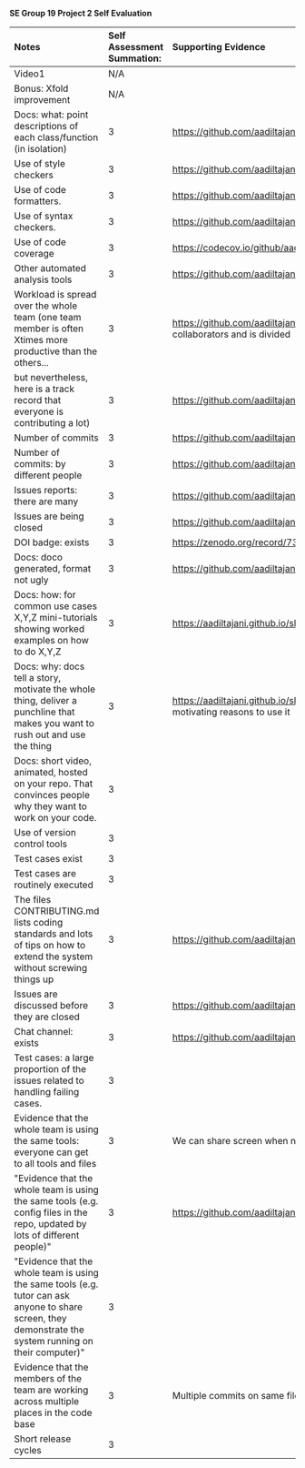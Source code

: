 **SE Group 19 Project 2 Self Evaluation**


| Notes                                                                                                                                                                                                             | Self Assessment Summation: | Supporting Evidence                                                |
|:------------------------------------------------------------------------------------------------------------------------------------------------------------------------------------------------------------------|:---------------------------|:-------------------------------------------------------------------|
| Video1                                                                                                                                                                                                            | N/A                        ||     |
| Bonus: Xfold improvement	                                                                                                                                                                                                            | N/A                        ||     |
| Docs: what: point descriptions of each class/function (in isolation)	                                                                                                        | 3                          | https://github.com/aadiltajani/slash        |
| Use of style checkers	                                                                                                                                                                                               | 3                          | https://github.com/aadiltajani/slash/blob/main/.github/workflows/main.yml                         |
| Use of code formatters.	                                                                                                                                                                            | 3                          | https://github.com/aadiltajani/slash/blob/main/.github/workflows/main.yml        |
| Use of syntax checkers.	                                                                                                                                                                                   | 3                          | https://github.com/aadiltajani/slash/blob/main/.github/workflows/main.yml                     |
| Use of code coverage                                                                                                                                                                                           | 3                          | https://codecov.io/github/aadiltajani/slash                     |
| Other automated analysis tools                                                                                                                                                                                                | 3                          | https://github.com/aadiltajani/CodeSten/blob/main/.github/workflows/main.yml                     |
| Workload is spread over the whole team (one team member is often Xtimes more productive than the others...                                                                                                                                                                         | 3                          | https://github.com/aadiltajani/slash/graphs/contributors each file has multiple collaborators and is divided                       |
| but nevertheless, here is a track record that everyone is contributing a lot)                                                                                                                                            | 3                          | https://github.com/aadiltajani/slash/graphs/contributors                            |
| Number of commits                                                                                                               | 3                          | https://github.com/aadiltajani/slash/    |
| Number of commits: by different people	                                                                                   | 3                          |https://github.com/aadiltajani/slash/graphs/contributors    |
| Issues reports: there are many	                                                                                                     | 3                          |https://github.com/aadiltajani/slash/issues     |
| Issues are being closed	                                                                                                                                                                                      | 3                          | https://github.com/aadiltajani/slash/issues                            |
| DOI badge: exists                                                                                                                                                                                           | 3                          |https://zenodo.org/record/7395345#.Y46fh-zMK3I    |
| Docs: doco generated, format not ugly                                                                                                                                                                                      | 3                          |https://github.com/aadiltajani/slash/    |
| Docs: how: for common use cases X,Y,Z mini-tutorials showing worked examples on how to do X,Y,Z                                                                                                                                                                                           | 3                          | https://aadiltajani.github.io/slash/     |
| Docs: why: docs tell a story, motivate the whole thing, deliver a punchline that makes you want to rush out and use the thing                                                                                                                                                                                            | 3                          | https://aadiltajani.github.io/slash/ video listed on doc page shows a few very motivating reasons to use it                     |
| Docs: short video, animated, hosted on your repo. That convinces people why they want to work on your code.                                                                                                                                                                             | 3                          || https://aadiltajani.github.io/slash/ video listed    |
| Use of version control tools                                                                                                                                                                                             | 3                         ||  https://github.com/aadiltajani/slash/      |
| Test cases exist	                                                                                                                                                                                             | 3                         ||  https://github.com/aadiltajani/slash/tree/main/test   |
| Test cases are routinely executed                                                                                                                                                                                 | 3                          ||  https://github.com/aadiltajani/slash/blob/main/.github/workflows/main.yml       |
| The files CONTRIBUTING.md lists coding standards and lots of tips on how to extend the system without screwing things up                                                                                          | 3                          | https://github.com/aadiltajani/slash/blob/main/CONTRIBUTING.md  |
| Issues are discussed before they are closed                                                                                                                                                                       | 3                          | https://github.com/aadiltajani/slash/pulse                      |
| Chat channel: exists                                                                                                                                                                                              | 3                          | https://github.com/aadiltajani/slash/blob/main/docs/chat%20channel.png                                       |
| Test cases: a large proportion of the issues related to handling failing cases.                                                                                                                                   | 3                         ||  testing each individual module separately and collectively to ensure there are no fails   |
| Evidence that the whole team is using the same tools: everyone can get to all tools and files                                                                                                                     | 3                          | We can share screen when needed                                    |
| "Evidence that the whole team is using the same tools (e.g. config files in the repo, updated by lots of different people)"                                                                                       | 3                          | https://github.com/aadiltajani/slash/blob/main/requirements.txt |
| "Evidence that the whole team is using the same tools (e.g. tutor can ask anyone to share screen, they demonstrate the system running on their computer)"                                                         | 3                          ||     |
| Evidence that the members of the team are working across multiple places in the code base                                                                                                                         | 3                          | Multiple commits on same files by different people                 |
| Short release cycles                                                                                                                                                                                              | 3                          || 	evident from commit history of source files    |
